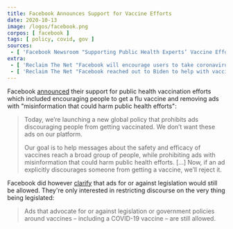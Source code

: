 ```yaml
---
title: Facebook Announces Support for Vaccine Efforts
date: 2020-10-13
image: /logos/facebook.png
corpos: [ facebook ]
tags: [ policy, covid, gov ]
sources:
 - [ 'Facebook Newsroom "Supporting Public Health Experts’ Vaccine Efforts" by Kang-Xing Jin and Rob Leathern (13 Oct 2020)', 'archive.is/4E3D7' ]
extra:
 - [ 'Reclaim The Net "Facebook will encourage users to take coronavirus vaccine as part of “charm offensive for Joe Biden”" by Tom Parker (23 Nov 2020)', 'reclaimthenet.org/facebook-encourage-coronavirus-vaccine-biden/' ]
 - [ 'Reclaim The Net "Facebook reached out to Biden to help with vaccine response, will push “authoritative” content" by Cindy Harper (2 Dec 2020)', 'reclaimthenet.org/facebook-reached-out-to-biden-to-help-with-vaccine-response-will-push-authoritative-content/' ]
---
```


Facebook [announced](https://archive.is/4E3D7#selection-1897.0-1897.135) their
support for public health vaccination efforts which included encouraging people
to get a flu vaccine and removing ads with "misinformation that could harm
public health efforts":

> Today, we’re launching a new global policy that prohibits ads discouraging
> people from getting vaccinated. We don’t want these ads on our platform.
>
> Our goal is to help messages about the safety and efficacy of vaccines reach
> a broad group of people, while prohibiting ads with misinformation that could
> harm public health efforts. [...] Now, if an ad explicitly discourages
> someone from getting a vaccine, we’ll reject it.

Facebook did however
[clarify](https://archive.is/4E3D7#selection-1897.0-1897.135) that ads for or
against legislation would still be allowed. They're only interested in
restricting discourse on the very thing being legislated:

> Ads that advocate for or against legislation or government policies around
> vaccines – including a COVID-19 vaccine – are still allowed.
